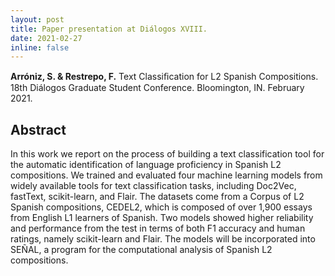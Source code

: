 ```yaml
---
layout: post
title: Paper presentation at Diálogos XVIII.
date: 2021-02-27
inline: false
---
```


**Arróniz, S. & Restrepo, F.** Text Classiﬁcation for L2 Spanish Compositions. 18th Diálogos Graduate Student Conference. Bloomington, IN. February 2021.

## Abstract

In this work we report on the process of building a text classification tool for the automatic identification of language proficiency in Spanish L2 compositions. We trained and evaluated four machine learning models from widely available tools for text classification tasks, including Doc2Vec, fastText, scikit-learn, and Flair. The datasets come from a Corpus of L2 Spanish compositions, CEDEL2, which is composed of over 1,900 essays from English L1 learners of Spanish. Two models showed higher reliability and performance from the test in terms of both F1 accuracy and human ratings, namely scikit-learn and Flair. The models will be incorporated into SEÑAL, a program for the computational analysis of Spanish L2 compositions.
